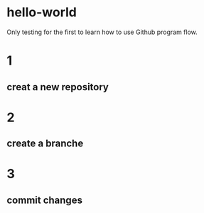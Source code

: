 # hello-world
Only testing for the first to learn how to use Github program flow.
# 1
## creat a new repository
# 2
## create a branche
# 3
## commit changes
